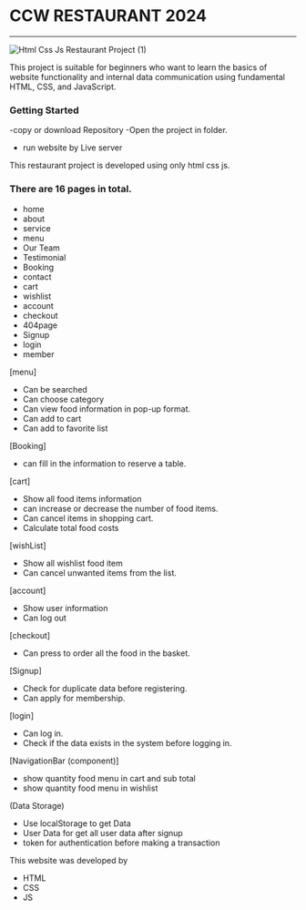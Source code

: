 # CCW RESTAURANT 2024
---
![Html Css Js Restaurant Project (1)](https://github.com/user-attachments/assets/7ea37630-9aac-4990-b5aa-91bf61abc71f)

This project is suitable for beginners who want to learn the basics of website functionality and internal data communication using fundamental HTML, CSS, and JavaScript.

### Getting Started
-copy or download Repository
-Open the project in folder.
- run website by Live server

This restaurant project is developed using only html css js. 

### There are 16 pages in total.
- home
- about
- service
- menu
- Our Team 
- Testimonial
- Booking
- contact
- cart
- wishlist
- account
- checkout
- 404page
- Signup
- login
- member


[menu]
- Can be searched
- Can choose category
- Can view food information in pop-up format.
- Can add to cart
- Can add to favorite list

[Booking]
- can fill in the information to reserve a table.

[cart]
- Show all food items information
- can increase or decrease the number of food items.
- Can cancel items in shopping cart.
- Calculate total food costs

[wishList]
- Show all wishlist food item
- Can cancel unwanted items from the list.

[account]
- Show user information
- Can log out

[checkout]
- Can press to order all the food in the basket.

[Signup]
-  Check for duplicate data before registering.
- Can apply for membership.

[login]
- Can log in.
- Check if the data exists in the system before logging in.

[NavigationBar (component)]
- show quantity food menu in cart and sub total
- show quantity food menu in wishlist


(Data Storage)
- Use localStorage to get Data 
- User Data for get all user data after signup 
- token for authentication before making a transaction

This website was developed by
- HTML
- CSS
- JS

